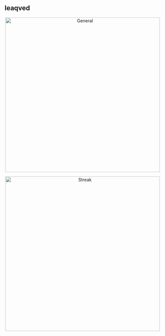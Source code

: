 ## leaqved

<p align="center">
	<img alt="General" width="500"
	src="https://github-readme-stats.vercel.app/api?username=leaqved&show_icons=true&theme=graywhite&hide_border=true&hide=stars,contribs&include_all_commits=true"/>
</p>

<p align="center">
	<img alt="Streak" width="500"
	src="https://github-readme-streak-stats.herokuapp.com?user=leaqved&theme=graywhite&hide_border=true"/>
</p>



